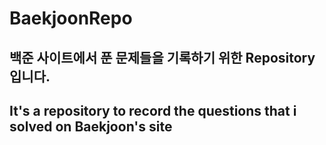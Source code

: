 # BaekjoonRepo

## 백준 사이트에서 푼 문제들을 기록하기 위한 Repository 입니다.

## It's a repository to record the questions that i solved on Baekjoon's site
